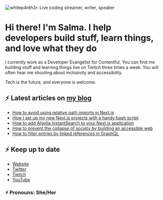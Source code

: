 ![whitep4nth3r: Live coding streamer, writer, speaker](https://p4nth3rblog-og-image.vercel.app/I'm%20whitep4nth3r.%20I%20help%20developers%20build%20stuff%2C%20learn%20things%2C%20and%20love%20what%20they%20do..png?theme=light&md=0&fontSize=80px&images=https%3A%2F%2Fp4nth3rlabs.netlify.app%2Fassets%2Fsvgs%2Fpanthers%2Fmajick.svg)

# Hi there! I'm Salma. I help developers build stuff, learn things, and love what they do

I currently work as a Developer Evangelist for Contentful. You can find me building stuff and
learning things live on Twitch three times a week. You will often hear me shouting about inclusivity
and accessibility.

Tech is the future, and everyone is welcome.

## ⚡️ Latest articles on [my blog](https://whitep4nth3r.com)

<!-- BLOG-POST-LIST:START -->
- [How to avoid using relative path imports in Next.js](https://whitep4nth3r.com/blog/how-to-avoid-using-relative-path-imports-next-js)
- [How I set up my new Next.js projects with a handy bash script](https://whitep4nth3r.com/blog/how-to-set-up-new-next-js-projects-with-bash-script)
- [How to add Algolia InstantSearch to your Next.js application](https://whitep4nth3r.com/blog/add-algolia-instantsearch-to-nextjs-app)
- [How to prevent the collapse of society by building an accessible web](https://whitep4nth3r.com/talks/how-to-prevent-the-collapse-of-society-by-building-an-accessible-web)
- [How to filter entries by linked references in GraphQL](https://whitep4nth3r.com/blog/filter-entries-by-linked-references-in-graphql-api)
<!-- BLOG-POST-LIST:END -->

## ⚡️ Keep up to date

- [Website](https://whitep4nth3r.com/?utm_source=github)
- [Twitter](https://twitter.com/whitep4nth3r)
- [Twitch](https://twitch.tv/whitep4nth3r)
- [YouTube](https://www.youtube.com/channel/UCiGFO97qgxZEbbg43mZSeyg)

### ⚡️ Pronouns: She/Her
